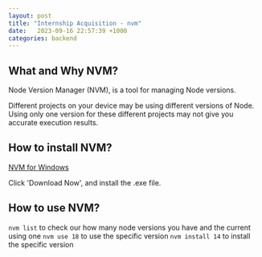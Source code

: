 ```yaml
---
layout: post
title: "Internship Acquisition - nvm"
date:   2023-09-16 22:57:39 +1000
categories: backend
---
```




## What and Why NVM?

Node Version Manager (NVM), is a tool for managing Node versions.

Different projects on your device may be using different versions of Node. Using only one version for these different projects may not give you accurate execution results.

## How to install NVM?

[NVM for Windows](https://github.com/coreybutler/nvm-windows#readme)

Click 'Download Now', and install the .exe file.

## How to use NVM?

```nvm list``` to check our how many node versions you have and the current using one
```nvm use 18``` to use the specific version
```nvm install 14``` to install the specific version
